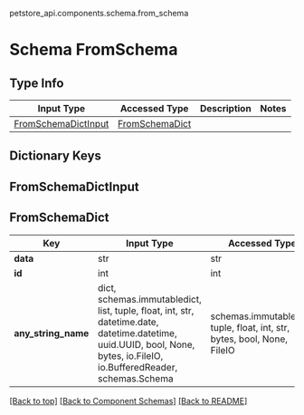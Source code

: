 petstore_api.components.schema.from_schema
# Schema FromSchema

## Type Info
Input Type | Accessed Type | Description | Notes
------------ | ------------- | ------------- | -------------
[FromSchemaDictInput](#fromschemadictinput) | [FromSchemaDict](#fromschemadict) |  |

## Dictionary Keys
## FromSchemaDictInput
## FromSchemaDict

Key | Input Type | Accessed Type | Description | Notes
------------ | ------------- | ------------- | ------------- | -------------
**data** | str | str |  | [optional]
**id** | int | int |  | [optional]
**any_string_name** | dict, schemas.immutabledict, list, tuple, float, int, str, datetime.date, datetime.datetime, uuid.UUID, bool, None, bytes, io.FileIO, io.BufferedReader, schemas.Schema | schemas.immutabledict, tuple, float, int, str, bytes, bool, None, FileIO | any string name can be used but the value must be the correct type | [optional]

[[Back to top]](#top) [[Back to Component Schemas]](../../../README.md#Component-Schemas) [[Back to README]](../../../README.md)
